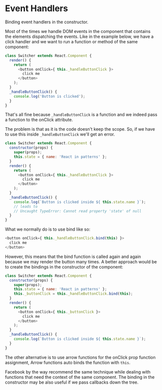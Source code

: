 # Event Handlers
Binding event handlers in the constructor.

Most of the times we handle DOM events in the component that contains the elements dispatching the events.
Like in the example below, we have a click handler and we want to run a function or method of the same component:

```javascript
class Switcher extends React.Component {
  render() {
    return (
      <button onClick={ this._handleButtonClick }>
        click me
      </button>
    );
  }
  _handleButtonClick() {
    console.log('Button is clicked');
  }
}
```
That's all fine because `_handleButtonClick` is a function and we indeed pass a function to the onClick attribute.

The problem is that as it is the code doesn't keep the scope. So, if we have to use this inside `_handleButtonClick` we'll get an error.
```javascript
class Switcher extends React.Component {
  constructor(props) {
    super(props);
    this.state = { name: 'React in patterns' };
  }
  render() {
    return (
      <button onClick={ this._handleButtonClick }>
        click me
      </button>
    );
  }
  _handleButtonClick() {
    console.log(`Button is clicked inside ${ this.state.name }`);
    // leads to
    // Uncaught TypeError: Cannot read property 'state' of null
  }
}
```

What we normally do is to use bind like so:
```javascript
<button onClick={ this._handleButtonClick.bind(this) }>
  click me
</button>
```
However, this means that the bind function is called again and again because we may render the button many times.
A better approach would be to create the bindings in the constructor of the component:
```javascript
class Switcher extends React.Component {
  constructor(props) {
    super(props);
    this.state = { name: 'React in patterns' };
    this._buttonClick = this._handleButtonClick.bind(this);
  }
  render() {
    return (
      <button onClick={ this._buttonClick }>
        click me
      </button>
    );
  }
  _handleButtonClick() {
    console.log(`Button is clicked inside ${ this.state.name }`);
  }
}
```

The other alternative is to use arrow functions for the onClick prop function assignment,
Arrow functions auto binds the function with `this`.

Facebook by the way recommend the same technique while dealing with functions that need the context of the same component.
The binding in the constructor may be also useful if we pass callbacks down the tree.

